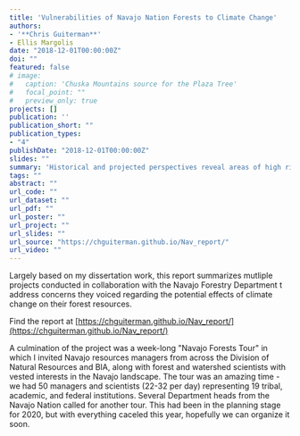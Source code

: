 ```yaml
---
title: 'Vulnerabilities of Navajo Nation Forests to Climate Change'
authors: 
- '**Chris Guiterman**'
- Ellis Margolis
date: "2018-12-01T00:00:00Z"
doi: ""
featured: false
# image:
#   caption: 'Chuska Mountains source for the Plaza Tree'
#   focal_point: ""
#   preview_only: true
projects: []
publication: ''
publication_short: ""
publication_types:
- "4"
publishDate: "2018-12-01T00:00:00Z"
slides: ""
summary: 'Historical and projected perspectives reveal areas of high risk and opportunities across 700,000 acres of Navajo forests.'
tags: ""
abstract: ""
url_code: ""
url_dataset: ""
url_pdf: ""
url_poster: ""
url_project: ""
url_slides: ""
url_source: "https://chguiterman.github.io/Nav_report/"
url_video: ""
---
```

Largely based on my dissertation work, this report summarizes mutliple projects conducted in collaboration with the Navajo Forestry Department t address concerns they voiced regarding the potential effects of climate change on their forest resources.

Find the report at [https://chguiterman.github.io/Nav_report/](https://chguiterman.github.io/Nav_report/)

A culmination of the project was a week-long "Navajo Forests Tour" in which I invited Navajo resources managers from across the Division of Natural Resources and BIA, along with forest and watershed scientists with vested interests in the Navajo landscape. The tour was an amazing time - we had 50 managers and scientists (22-32 per day) representing 19 tribal, academic, and federal institutions. Several Department heads from the Navajo Nation called for another tour. This had been in the planning stage for 2020, but with everything caceled this year, hopefully we can organize it soon.



